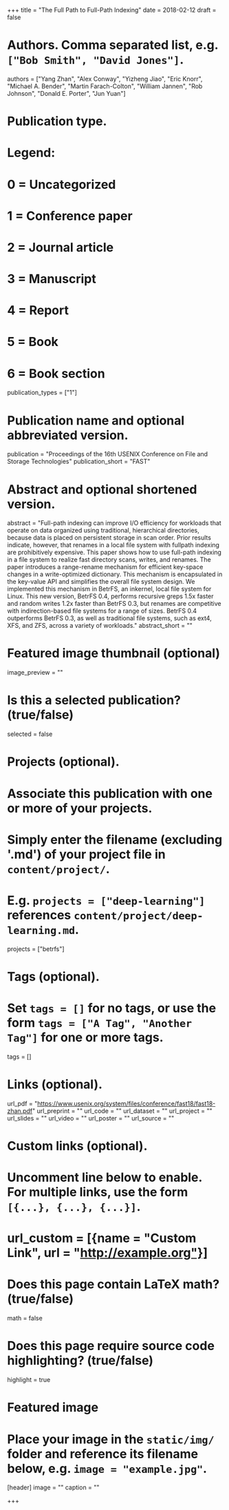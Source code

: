 +++
title = "The Full Path to Full-Path Indexing"
date = 2018-02-12
draft = false

# Authors. Comma separated list, e.g. `["Bob Smith", "David Jones"]`.
authors = ["Yang Zhan", "Alex Conway", "Yizheng Jiao", "Eric Knorr", "Michael A. Bender", "Martin Farach-Colton", "William Jannen", "Rob Johnson", "Donald E. Porter", "Jun Yuan"]

# Publication type.
# Legend:
# 0 = Uncategorized
# 1 = Conference paper
# 2 = Journal article
# 3 = Manuscript
# 4 = Report
# 5 = Book
# 6 = Book section
publication_types = ["1"]

# Publication name and optional abbreviated version.
publication = "Proceedings of the 16th USENIX Conference on File and Storage Technologies"
publication_short = "FAST"

# Abstract and optional shortened version.
abstract = "Full-path indexing can improve I/O efficiency for workloads that operate on data organized using traditional, hierarchical directories, because data is placed on persistent storage in scan order. Prior results indicate, however, that renames in a local file system with fullpath indexing are prohibitively expensive.  This paper shows how to use full-path indexing in a file system to realize fast directory scans, writes, and renames.  The paper introduces a range-rename mechanism for efficient key-space changes in a write-optimized dictionary.  This mechanism is encapsulated in the key-value API and simplifies the overall file system design.  We implemented this mechanism in BetrFS, an inkernel, local file system for Linux. This new version, BetrFS 0.4, performs recursive greps 1.5x faster and random writes 1.2x faster than BetrFS 0.3, but renames are competitive with indirection-based file systems for a range of sizes. BetrFS 0.4 outperforms BetrFS 0.3, as well as traditional file systems, such as ext4, XFS, and ZFS, across a variety of workloads."
abstract_short = ""

# Featured image thumbnail (optional)
image_preview = ""

# Is this a selected publication? (true/false)
selected = false

# Projects (optional).
#   Associate this publication with one or more of your projects.
#   Simply enter the filename (excluding '.md') of your project file in `content/project/`.
#   E.g. `projects = ["deep-learning"]` references `content/project/deep-learning.md`.
projects = ["betrfs"]

# Tags (optional).
#   Set `tags = []` for no tags, or use the form `tags = ["A Tag", "Another Tag"]` for one or more tags.
tags = []

# Links (optional).
url_pdf = "https://www.usenix.org/system/files/conference/fast18/fast18-zhan.pdf"
url_preprint = ""
url_code = ""
url_dataset = ""
url_project = ""
url_slides = ""
url_video = ""
url_poster = ""
url_source = ""

# Custom links (optional).
#   Uncomment line below to enable. For multiple links, use the form `[{...}, {...}, {...}]`.
# url_custom = [{name = "Custom Link", url = "http://example.org"}]

# Does this page contain LaTeX math? (true/false)
math = false

# Does this page require source code highlighting? (true/false)
highlight = true

# Featured image
# Place your image in the `static/img/` folder and reference its filename below, e.g. `image = "example.jpg"`.
[header]
image = ""
caption = ""

+++
